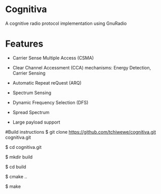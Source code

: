 # Cognitiva
A cognitive radio protocol implementation using GnuRadio

# Features
- Carrier Sense Multiple Access (CSMA)

- Clear Channel Accessment (CCA) mechanisms: Energy Detection, Carrier Sensing

- Automatic Repeat reQuest (ARQ)

- Spectrum Sensing

- Dynamic Frequency Selection (DFS)

- Spread Spectrum

- Large payload support

#Build instructions
$ git clone https://github.com/tchiwewe/cognitiva.git cognitiva.git

$ cd cognitiva.git

$ mkdir build

$ cd build

$ cmake ..

$ make
